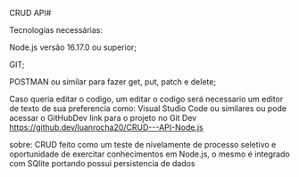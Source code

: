 CRUD API#

Tecnologias necessárias:

Node.js versão 16.17.0 ou superior;

GIT;

POSTMAN ou similar para fazer get, put, patch e delete;

Caso queria editar o codigo, um editar o codigo será necessario um editor de texto de sua preferencia como: Visual Studio Code ou similares ou pode acessar o GitHubDev
link para o projeto no Git Dev https://github.dev/luanrocha20/CRUD---API-Node.js


sobre: CRUD feito como um teste de nivelamente de processo seletivo e oportunidade de exercitar conhecimentos em Node.js, o mesmo é integrado com SQlite portando possui persistencia de dados

